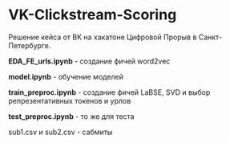 # VK-Clickstream-Scoring

Решение кейса от ВК на хакатоне Цифровой Прорыв в Санкт-Петербурге.

__EDA_FE_urls.ipynb__ - создание фичей word2vec

__model.ipynb__ - обучение моделей

__train_preproc.ipynb__ - создание фичей LaBSE, SVD и выбор репрезентативных токенов и урлов

__test_preproc.ipynb__ - то же для теста

sub1.csv и sub2.csv - сабмиты 
